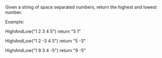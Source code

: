 Given a string of space separated numbers, return the highest and lowest number.

Example:

HighAndLow("1 2 3 4 5") return "5 1"

HighAndLow("1 2 -3 4 5") return "5 -3"

HighAndLow("1 9 3 4 -5") return "9 -5"
